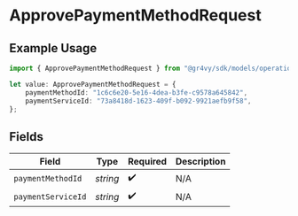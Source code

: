 # ApprovePaymentMethodRequest

## Example Usage

```typescript
import { ApprovePaymentMethodRequest } from "@gr4vy/sdk/models/operations";

let value: ApprovePaymentMethodRequest = {
    paymentMethodId: "1c6c6e20-5e16-4dea-b3fe-c9578a645842",
    paymentServiceId: "73a8418d-1623-409f-b092-9921aefb9f58",
};
```

## Fields

| Field              | Type               | Required           | Description        |
| ------------------ | ------------------ | ------------------ | ------------------ |
| `paymentMethodId`  | *string*           | :heavy_check_mark: | N/A                |
| `paymentServiceId` | *string*           | :heavy_check_mark: | N/A                |